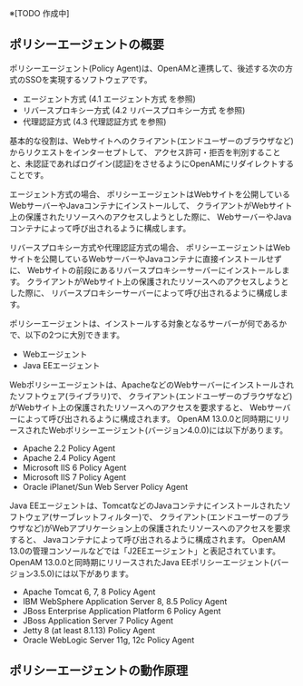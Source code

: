 ※[TODO 作成中]

## ポリシーエージェントの概要

ポリシーエージェント(Policy Agent)は、OpenAMと連携して、後述する次の方式のSSOを実現するソフトウェアです。

- エージェント方式 (4.1 エージェント方式 を参照)
- リバースプロキシー方式 (4.2 リバースプロキシー方式 を参照)
- 代理認証方式 (4.3 代理認証方式 を参照)

基本的な役割は、Webサイトへのクライアント(エンドユーザーのブラウザなど)からリクエストをインターセプトして、
アクセス許可・拒否を判別することと、未認証であればログイン(認証)をさせるようにOpenAMにリダイレクトすることです。

エージェント方式の場合、
ポリシーエージェントはWebサイトを公開しているWebサーバーやJavaコンテナにインストールして、
クライアントがWebサイト上の保護されたリソースへのアクセスしようとした際に、
WebサーバーやJavaコンテナによって呼び出されるように構成します。

リバースプロキシー方式や代理認証方式の場合、
ポリシーエージェントはWebサイトを公開しているWebサーバーやJavaコンテナに直接インストールせずに、
Webサイトの前段にあるリバースプロキシーサーバーにインストールします。
クライアントがWebサイト上の保護されたリソースへのアクセスしようとした際に、
リバースプロキシーサーバーによって呼び出されるように構成します。

ポリシーエージェントは、インストールする対象となるサーバーが何であるかで、以下の2つに大別できます。

- Webエージェント
- Java EEエージェント

Webポリシーエージェントは、ApacheなどのWebサーバーにインストールされたソフトウェア(ライブラリ)で、
クライアント(エンドユーザーのブラウザなど)がWebサイト上の保護されたリソースへのアクセスを要求すると、
Webサーバーによって呼び出されるように構成されます。
OpenAM 13.0.0と同時期にリリースされたWebポリシーエージェント(バージョン4.0.0)には以下があります。

- Apache 2.2 Policy Agent
- Apache 2.4 Policy Agent
- Microsoft IIS 6 Policy Agent
- Microsoft IIS 7 Policy Agent
- Oracle iPlanet/Sun Web Server Policy Agent

Java EEエージェントは、TomcatなどのJavaコンテナにインストールされたソフトウェア(サーブレットフィルター)で、
クライアント(エンドユーザーのブラウザなど)がWebアプリケーション上の保護されたリソースへのアクセスを要求すると、
Javaコンテナによって呼び出されるように構成されます。
OpenAM 13.0の管理コンソールなどでは「J2EEエージェント」と表記されています。
OpenAM 13.0.0と同時期にリリースされたJava EEポリシーエージェント(バージョン3.5.0)には以下があります。

- Apache Tomcat 6, 7, 8 Policy Agent
- IBM WebSphere Application Server 8, 8.5 Policy Agent
- JBoss Enterprise Application Platform 6 Policy Agent
- JBoss Application Server 7 Policy Agent
- Jetty 8 (at least 8.1.13) Policy Agent
- Oracle WebLogic Server 11g, 12c Policy Agent

## ポリシーエージェントの動作原理
